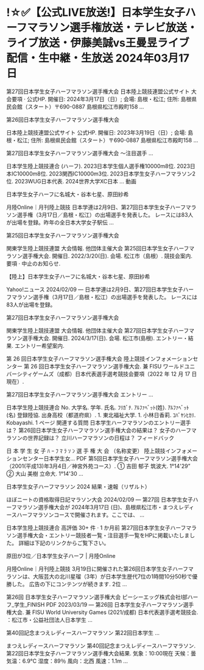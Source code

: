 <h1>!☆✅【公式LIVE放送!】日本学生女子ハーフマラソン選手権放送・テレビ放送・ライブ放送・伊藤美誠vs王曼昱ライブ配信・生中継・生放送 2024年03月17日</h1>

第27回日本学生女子ハーフマラソン選手権大会 日本陸上競技連盟公式サイト
大会要項 · 公式HP. 開催日: 2024年3月17日（日）; 会場: 島根・松江; 住所: 島根県民会館（スタート）〒690-0887 島根県松江市殿町158 ...

第26回日本学生女子ハーフマラソン選手権大会

日本陸上競技連盟公式サイト
公式HP. 開催日: 2023年3月19日（日）; 会場: 島根・松江; 住所: 島根県民会館（スタート）〒690-0887 島根県松江市殿町158 ...

第27回日本学生女子ハーフマラソン選手権大会 ～注目選手 ...

日本学生陸上競技連合
(ハーフ). 2023日本学生個人選手権10000m8位. 2023日本IC10000m8位. 2023関西IC10000m3位. 2023日本学生女子ハーフマラソン2位. 2023WUG日本代表. 2024世界大学XC日本 ...
動画

日本学生女子ハーフに名城大・谷本七星、原田紗希

月陸Online｜月刊陸上競技
日本学連は2月9日、第27回日本学生女子ハーフマラソン選手権（3月17日／島根・松江）の出場選手を発表した。 レースには83人が出場を登録。昨年の全日本大学女子駅伝 ...

第25回日本学生女子ハーフマラソン選手権大会

関東学生陸上競技連盟
大会情報. 他団体主催大会 第25回日本学生女子ハーフマラソン選手権大会. 開催日. 2022/3/20(日). 会場. 松江市（島根）. 競技会案内. 要項 · 中止のお知らせ.

【陸上】日本学生女子ハーフに名城大・谷本七星、原田紗希

Yahoo!ニュース
2024/02/09 — 日本学連は2月9日、第27回日本学生女子ハーフマラソン選手権（3月17日／島根・松江）の出場選手を発表した。 レースには83人が出場を登録。

第27回日本学生女子ハーフマラソン選手権大会

関東学生陸上競技連盟
大会情報. 他団体主催大会 第27回日本学生女子ハーフマラソン選手権大会. 開催日. 2024/3/17(日). 会場. 松江市(島根). エントリー・結果. エントリー希望案内.

第 26 回日本学生女子ハーフマラソン選手権大会
陸上競技インフォメーションセンター
第 26 回日本学生女子ハーフマラソン選手権大会. 兼 FISU ワールドユニバーシティゲームズ（成都）日本代表選手選考競技会要項（2022 年 12 月 17 日現在）.

第27回日本学生女子ハーフマラソン選手権大会 エントリー ...

日本学生陸上競技連合
No. 大学名. 学年. 氏名. ﾌﾘｶﾞﾅ. ｱﾙﾌｧﾍﾞｯﾄ(姓). ｱﾙﾌｧﾍﾞｯﾄ(名) 登録陸協. 出身高校（都道府県）. 1. 東北福祉大学. 1. 小林日香莉. ｺﾊﾞﾔｼﾋｶﾘ. Kobayashi.
1 ページ
関連する質問
日本学生ハーフマラソンのエントリー選手は？
第26回日本学生女子ハーフマラソン選手権大会の結果は？
女子のハーフマラソンの世界記録は？
立川ハーフマラソンの日程は？
フィードバック

日 本 学 生 女 子 ﾊ ｰ ﾌ ﾏ ﾗ ｿ ﾝ 選 手 権 大 会 （名称変更）
陸上競技インフォメーションセンター日本学生女...
PDF
第5回日本学生女子ハーフマラソン選手権大会（2001(平成13)年3月4日／神宮外苑コース）. ① 吉田 郁子 筑波大. 1°14'29” ② 大山 美樹 立命大. 1°14'30 ...

日本学生女子ハーフマラソン 2024 結果・速報（リザルト）

ほぼニートの資格取得日記マラソン大会
2024/02/09 — 第27回 日本学生女子ハーフマラソン選手権大会が 2024年3月17日 (日)、島根県松江市・まつえレディースハーフマラソンコースで開催されます。ここでは、 ...

日本学生陸上競技連合
高評価 30+ 件 · 1 か月前
第27回日本学生女子ハーフマラソン選手権大会・エントリー競技者一覧・注目選手一覧をHPに掲載いたしました。 詳細は下記のリンクからご覧下さい。

原田が3位／日本学生女子ハーフ | 月陸Online

月陸Online｜月刊陸上競技
3月19日に開催された第26回日本学生女子ハーフマラソンは、大阪芸大の北川星瑠（3年）が日本学生歴代7位の1時間10分50秒で優勝した。 広告の下にコンテンツが続きます. 2位 ...

第26回 日本学生女子ハーフマラソン選手権大会
ピーシーエッグ株式会社Ⅰ部ハーフ_学生_FINISH
PDF
2023/03/19 — 第26回 日本学生女子ハーフマラソン選手権大会. 兼 FISU World University Games (2021/成都) 日本代表選手選考競技会. ：松江市・公益社団法人日本学生 ...

第40回記念まつえレディースハーフマラソン 第22回日本学生 ...

まつえレディースハーフマラソン
第40回記念まつえレディースハーフマラソン. 第22回日本学生女子ハーフマラソン選手権大会結果. 気象：10:00現在 天候：曇 気温：6.9℃ 湿度：89％ 風向：北西 風速：1.1m ...
